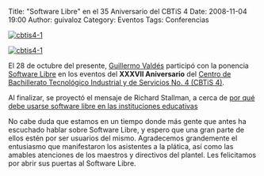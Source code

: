 Title: "Software Libre" en el 35 Aniversario del CBTiS 4
Date: 2008-11-04 19:00
Author: guivaloz
Category: Eventos
Tags: Conferencias

[![cbtis4-1]({attach}2008-10-28-cbtis4-aniversario/cbtis4-1-small.jpg)]({attach}2008-10-28-cbtis4-aniversario/cbtis4-1.jpg)

[![cbtis4-1]({attach}2008-10-28-cbtis4-aniversario/cbtis4-3-small.jpg)]({attach}2008-10-28-cbtis4-aniversario/cbtis4-3.jpg)

El 28 de octubre del presente, [Guillermo Valdés](http://movimientolibre.com) participó con la ponencia [Software Libre](http://movimientolibre.com/presentaciones/software-libre.html) en los eventos del __XXXVII Aniversario__ del [Centro de Bachillerato Tecnológico Industrial y de Servicios No. 4 (CBTiS 4)](http://www.cbtis4.edu.mx).

Al finalizar, se proyectó el mensaje de Richard Stallman, a cerca de [por qué debe usarse software libre en las instituciones educativas](http://www.youtube.com/watch?v=cnJ-rGBX9Es)

No cabe duda que estamos en un tiempo donde más gente que antes ha escuchado hablar sobre Software Libre, y espero que una gran parte de ellos estén por ser usuarios del mismo. Agradecemos grandemente el entusiasmo que manifestaron los asistentes a la plática, así como las amables atenciones de los maestros y directivos del plantel. Les felicitamos por abrir sus puertas al Software Libre.

